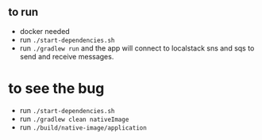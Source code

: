 ## to run
- docker needed
- run `./start-dependencies.sh`
- run `./gradlew run` and the app will connect to localstack sns and sqs to send and receive messages.

# to see the bug
- run `./start-dependencies.sh`
- run `./gradlew clean nativeImage`
- run `./build/native-image/application` 
